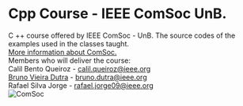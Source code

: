 # Cpp Course - IEEE ComSoc UnB.
C ++ course offered by IEEE ComSoc - UnB. The source codes of the examples used in the classes taught.
<br><a href="http://sites.ieee.org/sb-comsocunb/"> More information about ComSoc.</a>  
Members who will deliver the course:<br>
Calil Bento Queiroz - calil.queiroz@ieee.org<br>
<a href='https://github.com/BrunoVieiraDutra' >Bruno Vieira Dutra</a> - bruno.dutra@ieee.org<br>
Rafael Silva Jorge - rafael.jorge09@ieee.org<br>
<img src="https://github.com/BrunoVieiraDutra/CPP_Course-IEEE_ComSoc_UnB./blob/master/images/cs.png?raw=true"  alt= "ComSoc"/>
